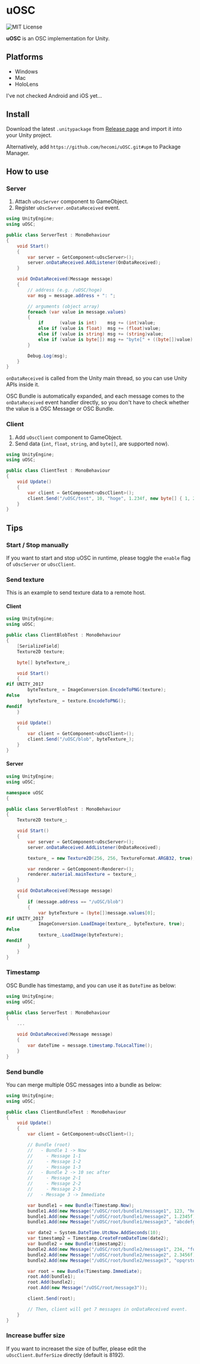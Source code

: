 uOSC
====

![MIT License](http://img.shields.io/badge/license-MIT-blue.svg?style=flat)

**uOSC** is an OSC implementation for Unity.

Platforms
---------

- Windows
- Mac
- HoloLens

I've not checked Android and iOS yet...

Install
-------

Download the latest `.unitypackage` from [Release page](https://github.com/hecomi/uOSC/releases)
and import it into your Unity project.

Alternatively, add `https://github.com/hecomi/uOSC.git#upm` to Package Manager.

How to use
----------

### Server

1. Attach `uOscServer` component to GameObject.
2. Register `uOscServer.onDataReceived` event.

```cs
using UnityEngine;
using uOSC;

public class ServerTest : MonoBehaviour
{
    void Start()
    {
        var server = GetComponent<uOscServer>();
        server.onDataReceived.AddListener(OnDataReceived);
    }

    void OnDataReceived(Message message)
    {
        // address (e.g. /uOSC/hoge)
        var msg = message.address + ": ";

        // arguments (object array)
        foreach (var value in message.values)
        {
            if      (value is int)    msg += (int)value;
            else if (value is float)  msg += (float)value;
            else if (value is string) msg += (string)value;
            else if (value is byte[]) msg += "byte[" + ((byte[])value).Length + "]";
        }

        Debug.Log(msg);
    }
}
```

`onDataReceived` is called from the Unity main thread, so you can use Unity APIs inside it.

OSC Bundle is automatically expanded, and each message comes to
the `onDataReceived` event handler directly, so you don't have to check
whether the value is a OSC Message or OSC Bundle.

### Client

1. Add `uOscClient` component to GameObject.
2. Send data (`int`, `float`, `string`, and `byte[]`, are supported now).

```cs
using UnityEngine;
using uOSC;

public class ClientTest : MonoBehaviour
{
    void Update()
    {
        var client = GetComponent<uOscClient>();
        client.Send("/uOSC/test", 10, "hoge", 1.234f, new byte[] { 1, 2, 3 });
    }
}
```

Tips
----

### Start / Stop manually

If you want to start and stop uOSC in runtime, please toggle the `enable` flag of `uOscServer` or `uOscClient`.

### Send texture

This is an example to send texture data to a remote host.

#### Client

```cs
using UnityEngine;
using uOSC;

public class ClientBlobTest : MonoBehaviour
{
    [SerializeField]
    Texture2D texture;

    byte[] byteTexture_;

    void Start()
    {
#if UNITY_2017
        byteTexture_ = ImageConversion.EncodeToPNG(texture);
#else
        byteTexture_ = texture.EncodeToPNG();
#endif
    }

    void Update()
    {
        var client = GetComponent<uOscClient>();
        client.Send("/uOSC/blob", byteTexture_);
    }
}
```

#### Server

```cs
using UnityEngine;
using uOSC;

namespace uOSC
{

public class ServerBlobTest : MonoBehaviour
{
    Texture2D texture_;

    void Start()
    {
        var server = GetComponent<uOscServer>();
        server.onDataReceived.AddListener(OnDataReceived);

        texture_ = new Texture2D(256, 256, TextureFormat.ARGB32, true);

        var renderer = GetComponent<Renderer>();
        renderer.material.mainTexture = texture_;
    }

    void OnDataReceived(Message message)
    {
        if (message.address == "/uOSC/blob")
        {
            var byteTexture = (byte[])message.values[0];
#if UNITY_2017
            ImageConversion.LoadImage(texture_, byteTexture, true);
#else
            texture_.LoadImage(byteTexture);
#endif
        }
    }
}
```


### Timestamp

OSC Bundle has timestamp, and you can use it as `DateTime` as below:

```cs
using UnityEngine;
using uOSC;

public class ServerTest : MonoBehaviour
{
    ...

    void OnDataReceived(Message message)
    {
        var dateTime = message.timestamp.ToLocalTime();
    }
}
```

### Send bundle

You can merge multiple OSC messages into a bundle as below:

```cs
using UnityEngine;
using uOSC;

public class ClientBundleTest : MonoBehaviour
{
    void Update()
    {
        var client = GetComponent<uOscClient>();

        // Bundle (root)
        //   - Bundle 1 -> Now
        //     - Message 1-1
        //     - Message 1-2
        //     - Message 1-3
        //   - Bundle 2 -> 10 sec after
        //     - Message 2-1
        //     - Message 2-2
        //     - Message 2-3
        //   - Message 3 -> Immediate

        var bundle1 = new Bundle(Timestamp.Now);
        bundle1.Add(new Message("/uOSC/root/bundle1/message1", 123, "hoge", new byte[] { 1, 2, 3, 4 }));
        bundle1.Add(new Message("/uOSC/root/bundle1/message2", 1.2345f));
        bundle1.Add(new Message("/uOSC/root/bundle1/message3", "abcdefghijklmn"));

        var date2 = System.DateTime.UtcNow.AddSeconds(10);
        var timestamp2 = Timestamp.CreateFromDateTime(date2);
        var bundle2 = new Bundle(timestamp2);
        bundle2.Add(new Message("/uOSC/root/bundle2/message1", 234, "fuga", new byte[] { 2, 3, 4 }));
        bundle2.Add(new Message("/uOSC/root/bundle2/message2", 2.3456f));
        bundle2.Add(new Message("/uOSC/root/bundle2/message3", "opqrstuvwxyz"));

        var root = new Bundle(Timestamp.Immediate);
        root.Add(bundle1);
        root.Add(bundle2);
        root.Add(new Message("/uOSC/root/message3"));

        client.Send(root);

        // Then, client will get 7 messages in onDataReceived event.
    }
}
```

### Increase buffer size

If you want to increaset the size of buffer, please edit the `uOscClient.BufferSize` directly (default is 8192).


